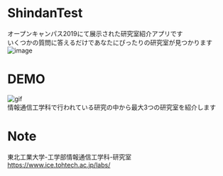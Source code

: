 # ShindanTest

オープンキャンパス2019にて展示された研究室紹介アプリです  
いくつかの質問に答えるだけであなたにぴったりの研究室が見つかります  
![image](https://user-images.githubusercontent.com/72246826/107740494-9c2cf200-6d4e-11eb-982a-d3cd6af03f10.png)
# DEMO
![gif](https://user-images.githubusercontent.com/72246826/107743507-55da9180-6d54-11eb-9abc-ed82f4e2df6f.gif)  
情報通信工学科で行われている研究の中から最大3つの研究室を紹介します

# Note
 
東北工業大学-工学部情報通信工学科-研究室  
https://www.ice.tohtech.ac.jp/labs/
